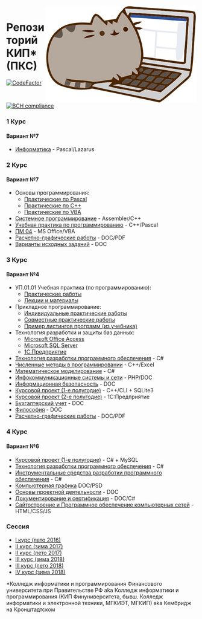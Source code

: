 <img src="cat.jpg" align="right" />

# Репозиторий КИП* (ПКС)
[![CodeFactor](https://www.codefactor.io/repository/github/georgiydemo/kip/badge)](https://www.codefactor.io/repository/github/georgiydemo/kip)
[![BCH compliance](https://bettercodehub.com/edge/badge/GeorgiyDemo/KIP?branch=master)](https://bettercodehub.com/)
### 1 Курс
#### Вариант №7

* [Информатика](https://github.com/GeorgiyDemo/KIP/tree/master/%D0%A1ourse%20I)  - Pascal/Lazarus

### 2 Курс
#### Вариант №7

* Основы программирования:
  * [Практические по Pascal](https://github.com/GeorgiyDemo/KIP/tree/master/Course%20II/%D0%9E%D0%9F/Pract%20Pascal)
  * [Практические по C++](https://github.com/GeorgiyDemo/KIP/tree/master/Course%20II/%D0%9E%D0%9F/Pract%20C%2B%2B)
  * [Практические по VBA](https://github.com/GeorgiyDemo/KIP/tree/master/Course%20II/%D0%9E%D0%9F/Pract%20VBA)
* [Системное программирование](https://github.com/GeorgiyDemo/KIP/tree/master/Course%20II/%D0%A1%D0%9F)  - Assembler/C++
* [Учебная практика по программированию](https://github.com/GeorgiyDemo/KIP/tree/master/Course%20II/%D0%A3%D0%9F) - С++/Pascal
* [ПМ 04](https://github.com/GeorgiyDemo/KIP/tree/master/Course%20II/%D0%9F%D0%9C.04)  - MS Office/VBA
* [Расчетно-графические работы](https://github.com/GeorgiyDemo/KIP/tree/master/Course%20II/%D0%A0%D0%B0%D1%81%D1%87%D0%B5%D1%82%D0%BD%D0%BE-%D0%B3%D1%80%D0%B0%D1%84%D0%B8%D1%87%D0%B5%D1%81%D0%BA%D0%B8%D0%B5) - DOC/PDF
* [Варианты исходных заданий](https://github.com/GeorgiyDemo/KIP/tree/master/Course%20II/tasks) - DOC

### 3 Курс
#### Вариант №4
* УП.01.01 Учебная практика (по программированию):
	* [Практические работы](https://github.com/GeorgiyDemo/KIP/tree/master/Course%20III/%D0%A3%D0%9F/%D0%9F%D1%80%D0%B0%D0%BA%D1%82%D0%B8%D0%BA%D0%B8)
	* [Лекции и материалы](https://github.com/GeorgiyDemo/KIP/tree/master/Course%20III/%D0%A3%D0%9F/%D0%9B%D0%B5%D0%BA%D1%86%D0%B8%D0%B8)
* Прикладное программирование:
	* [Индивидуальные практические работы](https://github.com/GeorgiyDemo/KIP/tree/master/Course%20III/%D0%9F%D0%9F/practs)
	* [Совместные практические работы](https://github.com/GeorgiyDemo/KIP/tree/master/Course%20III/%D0%9F%D0%9F/group%20tasks)
	* [Пример листингов программ (из учебника)](https://github.com/GeorgiyDemo/KIP/tree/master/Course%20III/%D0%9F%D0%9F/examples)
* Технология разработки и защиты баз данных:
	* [Microsoft Office Access](https://github.com/GeorgiyDemo/KIP/tree/master/Course%20III/%D0%91%D0%94/Access)
	* [Microsoft SQL Server](https://github.com/GeorgiyDemo/KIP/tree/master/Course%20III/%D0%91%D0%94/SQL)
	* [1С:Предприятие](https://github.com/GeorgiyDemo/KIP/tree/master/Course%20III/%D0%91%D0%94/1C)
* [Технология разработки программного обеспечения](https://github.com/GeorgiyDemo/KIP/tree/master/Course%20III/%D0%9F%D0%9E) - С#
* [Численные методы в программировании](https://github.com/GeorgiyDemo/KIP/tree/master/Course%20III/%D0%A7%D0%9C) - С++/Excel
* [Математическое моделирование](https://github.com/GeorgiyDemo/KIP/tree/master/Course%20III/%D0%9C%D0%9C) - С#
* [Инфокоммуникационные системы и сети](https://github.com/GeorgiyDemo/KIP/tree/master/Course%20III/%D0%98%D0%A1%D0%A1) - PHP/DOC
* [Информационная безопасность](https://github.com/GeorgiyDemo/KIP/tree/master/Course%20III/%D0%98%D0%91) - DOC
* [Курсовой проект (1-е полугодие)](https://github.com/GeorgiyDemo/Cursach_3) - C++/CLI + SQLite3
* [Курсовой проект (2-е полугодие)](https://github.com/GeorgiyDemo/KIP/tree/master/Course%20III/%D0%91%D0%94/1C/%D0%9A%D1%83%D1%80%D1%81%D0%BE%D0%B2%D0%BE%D0%B9) - 1С:Предприятие
* [Бухгалтерский учет](https://github.com/GeorgiyDemo/KIP/tree/master/Course%20III/%D0%91%D0%A3) - DOC
* [Философия](https://github.com/GeorgiyDemo/KIP/tree/master/Course%20III/%D0%A4%D0%B8%D0%BB%D0%BE%D1%81%D0%BE%D1%84%D0%B8%D1%8F) - DOC
* [Расчетно-графические работы](https://github.com/GeorgiyDemo/KIP/tree/master/Course%20III/%D0%A0%D0%B0%D1%81%D1%87%D0%B5%D1%82%D0%BD%D0%BE-%D0%B3%D1%80%D0%B0%D1%84%D0%B8%D1%87%D0%B5%D1%81%D0%BA%D0%B8%D0%B5) - DOC/PDF

### 4 Курс
#### Вариант №6
* [Курсовой проект (1-е полугодие)](https://github.com/GeorgiyDemo/SMSSender) - С# + MySQL
* [Технология разработки программного обеспечения](https://github.com/GeorgiyDemo/KIP/tree/master/Course%20IV/%D0%A2%D0%A0%D0%9F%D0%9E) - C#
* [Инструментальные средства разработки программного обеспечения](https://github.com/GeorgiyDemo/KIP/tree/master/Course%20IV/%D0%98%D0%A1%D0%A0%D0%9F%D0%9E) - C#
* [Компьютерная графика](https://github.com/GeorgiyDemo/KIP/tree/master/Course%20IV/%D0%9A%D0%93) DOC/PSD
* [Основы проектной деятельности](https://github.com/GeorgiyDemo/KIP/tree/master/Course%20IV/%D0%9E%D0%9F%D0%94) - DOC
* [Документирование и сертификация](https://github.com/GeorgiyDemo/KIP/tree/master/Course%20IV/%D0%94%D0%A1) - DOC/C#
* [Сайтостроение и Программное обеспечение компьютерных сетей](https://github.com/GeorgiyDemo/KIP/tree/master/Course%20IV/%D0%A1%D0%B0%D0%B9%D1%82%D0%BE%D1%81%D1%82%D1%80%D0%BE%D0%B5%D0%BD%D0%B8%D0%B5%20%D0%B8%20%D0%9F%D0%9E%D0%9A%D0%A1) - HTML/CSS/JS

### Сессия
* [I курс (лето 2016)](https://github.com/GeorgiyDemo/KIP/tree/master/session/%D0%A1%D0%B5%D1%81%D1%81%D0%B8%D1%8F%20I%20%D0%BA%D1%83%D1%80%D1%81%20%D0%BB%D0%B5%D1%82%D0%BE%202016)
* [II курс (зима 2017)](https://github.com/GeorgiyDemo/KIP/tree/master/session/%D0%A1%D0%B5%D1%81%D1%81%D0%B8%D1%8F%20II%20%D0%BA%D1%83%D1%80%D1%81%20%D0%B7%D0%B8%D0%BC%D0%B0%202017)
* [II курс (лето 2017)](https://github.com/GeorgiyDemo/KIP/tree/master/session/%D0%A1%D0%B5%D1%81%D1%81%D0%B8%D1%8F%20II%20%D0%BA%D1%83%D1%80%D1%81%20%D0%BB%D0%B5%D1%82%D0%BE%202017)
* [III курс (зима 2018)](https://github.com/GeorgiyDemo/KIP/tree/master/session/%D0%A1%D0%B5%D1%81%D1%81%D0%B8%D1%8F%20III%20%D0%BA%D1%83%D1%80%D1%81%20%D0%B7%D0%B8%D0%BC%D0%B0%202018)
* [III курс (лето 2018)](https://github.com/GeorgiyDemo/KIP/tree/master/session/%D0%A1%D0%B5%D1%81%D1%81%D0%B8%D1%8F%20III%20%D0%BA%D1%83%D1%80%D1%81%20%D0%BB%D0%B5%D1%82%D0%BE%202018)
* [IV курс (зима 2018)](https://github.com/GeorgiyDemo/KIP/tree/master/session/%D0%A1%D0%B5%D1%81%D1%81%D0%B8%D1%8F%20IV%20%D0%BA%D1%83%D1%80%D1%81%20%D0%B7%D0%B8%D0%BC%D0%B0%202018)

*Колледж информатики и программирования Финансового университета при Правительстве РФ aka Колледж информатики и программирования (КИП Финуниверситета, бывш. Колледж информатики и электронной техники, МГКИЭТ, МГКИП) aka Кембридж на Кронштадтском
